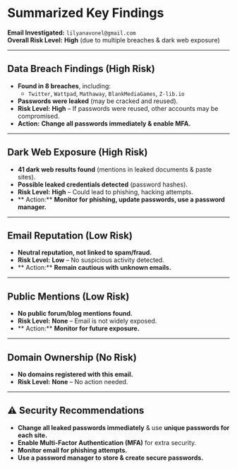 # Summarized Key Findings
**Email Investigated:** `lilyanavonel@gmail.com`  
**Overall Risk Level:**  **High** (due to multiple breaches & dark web exposure)  

---

## Data Breach Findings (High Risk)
- **Found in 8 breaches**, including:  
   - `Twitter`, `Wattpad`, `Mathaway`, `BlankMediaGames`, `Z-lib.io`  
- **Passwords were leaked** (may be cracked and reused).  
- **Risk Level:**  **High** – If passwords were reused, other accounts may be compromised.  
- **Action:** **Change all passwords immediately & enable MFA.**  

---

## Dark Web Exposure (High Risk)
- **41 dark web results found** (mentions in leaked documents & paste sites).  
- **Possible leaked credentials detected** (password hashes).  
- **Risk Level:** **High** – Could lead to phishing, hacking attempts.  
- ** Action:** **Monitor for phishing, update passwords, use a password manager.**  

---

## Email Reputation (Low Risk)
- **Neutral reputation, not linked to spam/fraud.**  
- **Risk Level:** **Low** – No suspicious activity detected.  
- ** Action:** **Remain cautious with unknown emails.**  

---

## Public Mentions (Low Risk)
- **No public forum/blog mentions found.**
- **Risk Level:** **None** – Email is not widely exposed.  
- ** Action:** **Monitor for future exposure.**  

---

## Domain Ownership (No Risk)
- **No domains registered with this email.**  
- **Risk Level:** **None** – No action needed.  

---

## ⚠️ Security Recommendations
- **Change all leaked passwords immediately** & use **unique passwords for each site.**  
- **Enable Multi-Factor Authentication (MFA)** for extra security.  
- **Monitor email for phishing attempts.**  
- **Use a password manager to store & create secure passwords.**  
